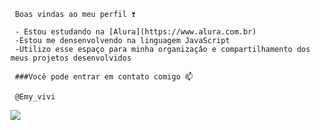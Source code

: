      Boas vindas ao meu perfil ❣️

     - Estou estudando na [Alura](https://www.alura.com.br)
     -Estou me densenvolvendo na linguagem JavaScript
     -Utilizo esse espaço para minha organizaçâo e compartilhamento dos meus projetos desenvolvidos

     ###Você pode entrar em contato comigo 📫

     @Emy_vivi

![](https://media1.tenor.com/m/RW6pudwHS9YAAAAC/mochi-mochi-peach-cat-white-cat.gif)
